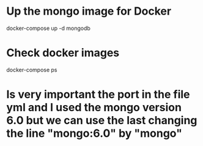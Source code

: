 # Up the mongo image for Docker

docker-compose up -d mongodb


# Check docker images

docker-compose ps

# Is very important the port in the file yml and I used the mongo version 6.0 but we can use the last changing the line "mongo:6.0" by "mongo"  